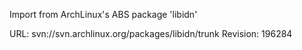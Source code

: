 Import from ArchLinux's ABS package 'libidn'

URL: svn://svn.archlinux.org/packages/libidn/trunk
Revision: 196284
